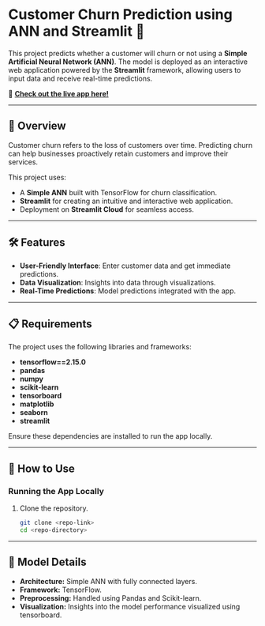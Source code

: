 # Customer Churn Prediction using ANN and Streamlit 🚀

This project predicts whether a customer will churn or not using a **Simple Artificial Neural Network (ANN)**. The model is deployed as an interactive web application powered by the **Streamlit** framework, allowing users to input data and receive real-time predictions.

🔗 **[Check out the live app here!](https://churn-classification-ann-hb6hv3knffjfhyds24dfft.streamlit.app/)**

---

## 📌 Overview

Customer churn refers to the loss of customers over time. Predicting churn can help businesses proactively retain customers and improve their services. 

This project uses:
- A **Simple ANN** built with TensorFlow for churn classification.
- **Streamlit** for creating an intuitive and interactive web application.
- Deployment on **Streamlit Cloud** for seamless access.

---

## 🛠️ Features
- **User-Friendly Interface**: Enter customer data and get immediate predictions.
- **Data Visualization**: Insights into data through visualizations.
- **Real-Time Predictions**: Model predictions integrated with the app.

---

## 📋 Requirements
The project uses the following libraries and frameworks:
- **tensorflow==2.15.0**
- **pandas**
- **numpy**
- **scikit-learn**
- **tensorboard**
- **matplotlib**
- **seaborn**
- **streamlit**

Ensure these dependencies are installed to run the app locally.

---

## 🚀 How to Use

### Running the App Locally
1. Clone the repository.
   ```bash
   git clone <repo-link>
   cd <repo-directory>

---

## 🧠 Model Details
- **Architecture:** Simple ANN with fully connected layers.
- **Framework:** TensorFlow.
- **Preprocessing:** Handled using Pandas and Scikit-learn.
- **Visualization:** Insights into the model performance visualized using tensorboard.
